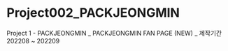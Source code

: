 # Project002_PACKJEONGMIN

Project 1 - PACKJEONGMIN
_ PACKJEONGMIN FAN PAGE (NEW)
_ 제작기간 202208 ~ 202209
